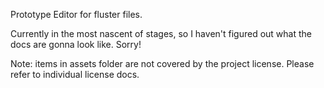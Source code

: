 Prototype Editor for fluster files.

Currently in the most nascent of stages, so I haven't figured out what the docs are gonna look like. Sorry!

Note: items in assets folder are not covered by the project license. Please refer to individual license docs.